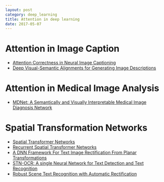 ```yaml
---
layout: post
category: deep_learning
title: Attention in deep learning
date: 2017-05-07
---
```


# Attention in Image Caption

- [Attention Correctness in Neural Image Captioning]()
- [Deep Visual-Semantic Alignments for Generating Image Descriptions]()

# Attention in Medical Image Analysis

- [MDNet: A Semantically and Visually Interpretable Medical Image Diagnosis Network]()

# Spatial Transformation Networks

- [Spatial Transformer Networks]()
- [Recurrent Spatial Transformer Networks]()
- [A DNN Framework For Text Image Rectification From Planar Transformations]()
- [STN-OCR: A single Neural Network for Text Detection and Text Recognition]()
- [Robust Scene Text Recognition with Automatic Rectification]()
